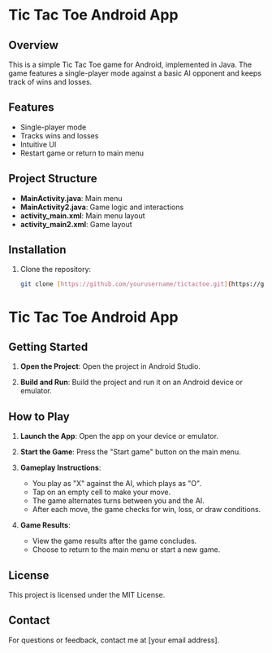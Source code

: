 # Tic Tac Toe Android App

## Overview

This is a simple Tic Tac Toe game for Android, implemented in Java. The game features a single-player mode against a basic AI opponent and keeps track of wins and losses.

## Features

- Single-player mode
- Tracks wins and losses
- Intuitive UI
- Restart game or return to main menu

## Project Structure

- **MainActivity.java**: Main menu
- **MainActivity2.java**: Game logic and interactions
- **activity_main.xml**: Main menu layout
- **activity_main2.xml**: Game layout

## Installation

1. Clone the repository:
   ```bash
   git clone [https://github.com/yourusername/tictactoe.git](https://github.com/itamaraanan/TicTacToe.git)
   
# Tic Tac Toe Android App

## Getting Started

1. **Open the Project**: Open the project in Android Studio.
   
2. **Build and Run**: Build the project and run it on an Android device or emulator.

## How to Play

1. **Launch the App**: Open the app on your device or emulator.

2. **Start the Game**: Press the "Start game" button on the main menu.

3. **Gameplay Instructions**:

   - You play as "X" against the AI, which plays as "O".
   - Tap on an empty cell to make your move.
   - The game alternates turns between you and the AI.
   - After each move, the game checks for win, loss, or draw conditions.

4. **Game Results**:

   - View the game results after the game concludes.
   - Choose to return to the main menu or start a new game.

## License

This project is licensed under the MIT License.

## Contact

For questions or feedback, contact me at [your email address].
